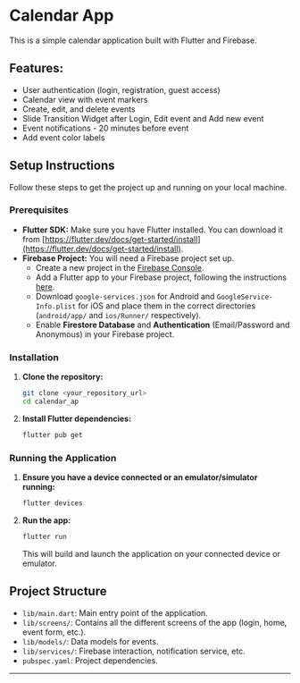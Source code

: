 # Calendar App

This is a simple calendar application built with Flutter and Firebase.

## Features:
- User authentication (login, registration, guest access)
- Calendar view with event markers
- Create, edit, and delete events
- Slide Transition Widget after Login, Edit event and Add new event
- Event notifications - 20 minutes before event
- Add event color labels

## Setup Instructions

Follow these steps to get the project up and running on your local machine.

### Prerequisites

* **Flutter SDK:** Make sure you have Flutter installed. You can download it from [https://flutter.dev/docs/get-started/install](https://flutter.dev/docs/get-started/install).
* **Firebase Project:** You will need a Firebase project set up.
    * Create a new project in the [Firebase Console](https://console.firebase.google.com/).
    * Add a Flutter app to your Firebase project, following the instructions [here](https://firebase.google.com/docs/flutter/setup).
    * Download `google-services.json` for Android and `GoogleService-Info.plist` for iOS and place them in the correct directories (`android/app/` and `ios/Runner/` respectively).
    * Enable **Firestore Database** and **Authentication** (Email/Password and Anonymous) in your Firebase project.

### Installation

1.  **Clone the repository:**
    ```bash
    git clone <your_repository_url>
    cd calendar_ap
    ```

2.  **Install Flutter dependencies:**
    ```bash
    flutter pub get
    ```

### Running the Application

1.  **Ensure you have a device connected or an emulator/simulator running:**
    ```bash
    flutter devices
    ```

2.  **Run the app:**
    ```bash
    flutter run
    ```
    This will build and launch the application on your connected device or emulator.

## Project Structure

- `lib/main.dart`: Main entry point of the application.
- `lib/screens/`: Contains all the different screens of the app (login, home, event form, etc.).
- `lib/models/`: Data models for events.
- `lib/services/`: Firebase interaction, notification service, etc.
- `pubspec.yaml`: Project dependencies.

---